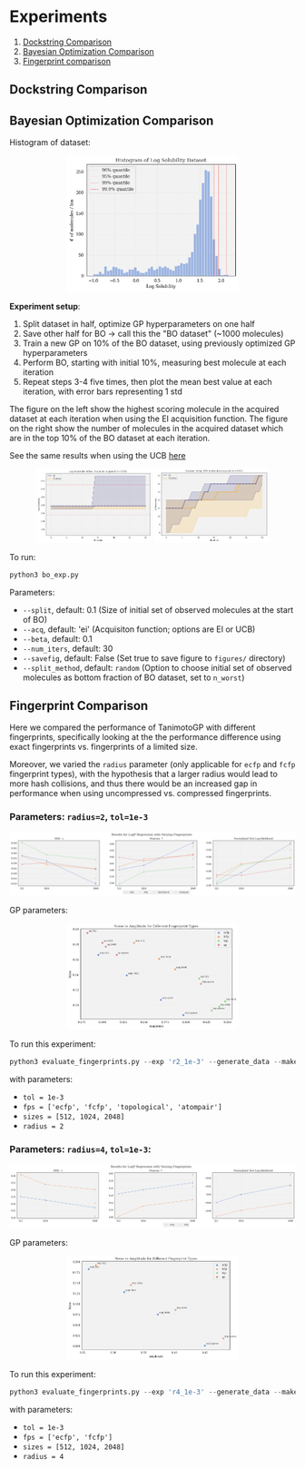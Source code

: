 # Experiments

1. [Dockstring Comparison](#dockstring-comparison)
2. [Bayesian Optimization Comparison](#bayesian-optimization-comparison)
3. [Fingerprint comparison](#fingerprint-comparison)

## Dockstring Comparison

## Bayesian Optimization Comparison

Histogram of dataset:

<p align="center">
<img src="figures/bayes_opt/data_hist.png" alt="data_hist.png" width="60%"/>
</p>

**Experiment setup**:
1. Split dataset in half, optimize GP hyperparameters on one half
2. Save other half for BO $\rightarrow$ call this the "BO dataset" (~1000 molecules)
3. Train a new GP on 10% of the BO dataset, using previously optimized GP hyperparameters
4. Perform BO, starting with initial 10%, measuring best molecule at each iteration
5. Repeat steps 3-4 five times, then plot the mean best value at each iteration, with error bars representing 1 std

The figure on the left show the highest scoring molecule in the acquired dataset at each iteration when using the EI acquisition function. The figure on the right show the number of molecules in the acquired dataset which are in the top 10% of the BO dataset at each iteration.

See the same results when using the UCB [here](experiments/ucb.md)

<p align="center">
<img src="figures/bayes_opt/ei/bo-epsilon0.01.png" alt="ei/bo-epsilon0.01.png" width="40%"/>
<img src="figures/bayes_opt/ei/bo-epsilon0.01-top10.png" alt="ei/bo-epsilon0.01-top10.png" width="40%"/>
</p>

To run:

```py
python3 bo_exp.py 
```

Parameters:

* `--split`, default: 0.1 (Size of initial set of observed molecules at the start of BO)
* `--acq`, default: 'ei' (Acquisiton function; options are EI or UCB)
* `--beta`, default: 0.1
* `--num_iters`, default: 30
* `--savefig`, default: False (Set true to save figure to `figures/` directory)
* `--split_method`, default: `random` (Option to choose initial set of observed molecules as bottom fraction of BO dataset, set to `n_worst`)

## Fingerprint Comparison

Here we compared the performance of TanimotoGP with different fingerprints, specifically looking at the the performance difference using exact fingerprints vs. fingerprints of a limited size.

Moreover, we varied the `radius` parameter (only applicable for `ecfp` and `fcfp` fingerprint types), with the hypothesis that a larger radius would lead to more hash collisions, and thus there would be an increased gap in performance when using uncompressed vs. compressed fingerprints.


### Parameters: `radius=2`, `tol=1e-3`

<p align="center">
<img src="figures/fp_comparison/r2_1e-3/r2_1e-3.png" alt="r2_1e-3.png" width="100%"/>
</p>

GP parameters:

<p align="center">
<img src="figures/fp_comparison/r2_1e-3/r2_1e-3_params.png" alt="r2_1e-3_params.png" width="60%"/>
</p>

To run this experiment:

```py
python3 evaluate_fingerprints.py --exp 'r2_1e-3' --generate_data --make_plots --savefig --radius 2 --tol 1e-3
```
with parameters:
* `tol = 1e-3`
* `fps = ['ecfp', 'fcfp', 'topological', 'atompair']`
* `sizes = [512, 1024, 2048]`
* `radius = 2`


### Parameters: `radius=4`, `tol=1e-3`:

<p align="center">
<img src="figures/fp_comparison/r4_1e-3/r4_1e-3.png" alt="r4_1e-3.png" width="100%"/>
</p>

GP parameters:

<p align="center">
<img src="figures/fp_comparison/r4_1e-3/r4_1e-3_params.png" alt="r4_1e-3_params.png" width="60%"/>
</p>

To run this experiment:

```py
python3 evaluate_fingerprints.py --exp 'r4_1e-3' --generate_data --make_plots --savefig --radius 4 --tol 1e-3
```
with parameters:
* `tol = 1e-3`
* `fps = ['ecfp', 'fcfp']`
* `sizes = [512, 1024, 2048]`
* `radius = 4`